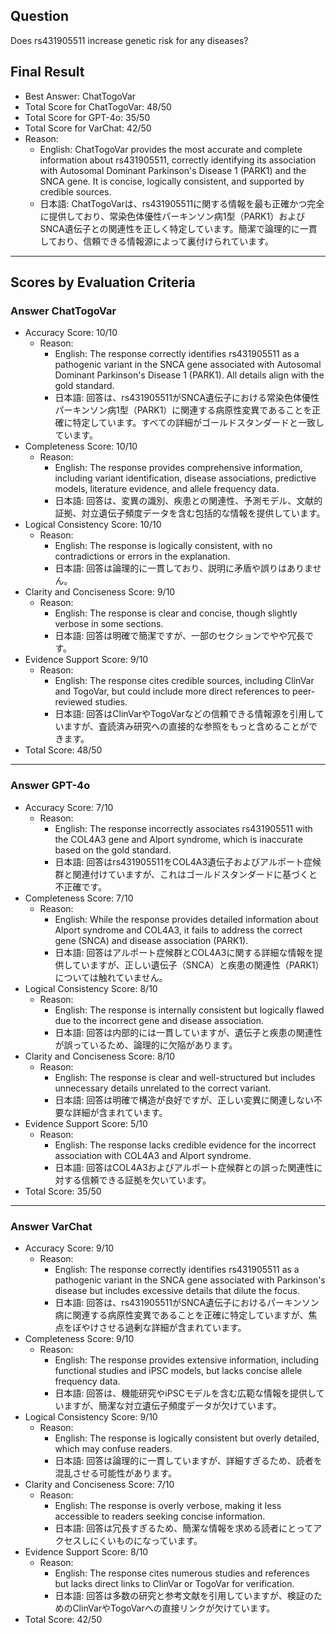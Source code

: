 ## Question

Does rs431905511 increase genetic risk for any diseases?

## Final Result

- Best Answer: ChatTogoVar
- Total Score for ChatTogoVar: 48/50
- Total Score for GPT-4o: 35/50
- Total Score for VarChat: 42/50
- Reason:
  - English: ChatTogoVar provides the most accurate and complete information about rs431905511, correctly identifying its association with Autosomal Dominant Parkinson's Disease 1 (PARK1) and the SNCA gene. It is concise, logically consistent, and supported by credible sources.
  - 日本語: ChatTogoVarは、rs431905511に関する情報を最も正確かつ完全に提供しており、常染色体優性パーキンソン病1型（PARK1）およびSNCA遺伝子との関連性を正しく特定しています。簡潔で論理的に一貫しており、信頼できる情報源によって裏付けられています。

---

## Scores by Evaluation Criteria

### Answer ChatTogoVar
- Accuracy Score: 10/10
  - Reason: 
    - English: The response correctly identifies rs431905511 as a pathogenic variant in the SNCA gene associated with Autosomal Dominant Parkinson's Disease 1 (PARK1). All details align with the gold standard.
    - 日本語: 回答は、rs431905511がSNCA遺伝子における常染色体優性パーキンソン病1型（PARK1）に関連する病原性変異であることを正確に特定しています。すべての詳細がゴールドスタンダードと一致しています。
- Completeness Score: 10/10
  - Reason: 
    - English: The response provides comprehensive information, including variant identification, disease associations, predictive models, literature evidence, and allele frequency data.
    - 日本語: 回答は、変異の識別、疾患との関連性、予測モデル、文献的証拠、対立遺伝子頻度データを含む包括的な情報を提供しています。
- Logical Consistency Score: 10/10
  - Reason: 
    - English: The response is logically consistent, with no contradictions or errors in the explanation.
    - 日本語: 回答は論理的に一貫しており、説明に矛盾や誤りはありません。
- Clarity and Conciseness Score: 9/10
  - Reason: 
    - English: The response is clear and concise, though slightly verbose in some sections.
    - 日本語: 回答は明確で簡潔ですが、一部のセクションでやや冗長です。
- Evidence Support Score: 9/10
  - Reason: 
    - English: The response cites credible sources, including ClinVar and TogoVar, but could include more direct references to peer-reviewed studies.
    - 日本語: 回答はClinVarやTogoVarなどの信頼できる情報源を引用していますが、査読済み研究への直接的な参照をもっと含めることができます。
- Total Score: 48/50

---

### Answer GPT-4o
- Accuracy Score: 7/10
  - Reason: 
    - English: The response incorrectly associates rs431905511 with the COL4A3 gene and Alport syndrome, which is inaccurate based on the gold standard.
    - 日本語: 回答はrs431905511をCOL4A3遺伝子およびアルポート症候群と関連付けていますが、これはゴールドスタンダードに基づくと不正確です。
- Completeness Score: 7/10
  - Reason: 
    - English: While the response provides detailed information about Alport syndrome and COL4A3, it fails to address the correct gene (SNCA) and disease association (PARK1).
    - 日本語: 回答はアルポート症候群とCOL4A3に関する詳細な情報を提供していますが、正しい遺伝子（SNCA）と疾患の関連性（PARK1）については触れていません。
- Logical Consistency Score: 8/10
  - Reason: 
    - English: The response is internally consistent but logically flawed due to the incorrect gene and disease association.
    - 日本語: 回答は内部的には一貫していますが、遺伝子と疾患の関連性が誤っているため、論理的に欠陥があります。
- Clarity and Conciseness Score: 8/10
  - Reason: 
    - English: The response is clear and well-structured but includes unnecessary details unrelated to the correct variant.
    - 日本語: 回答は明確で構造が良好ですが、正しい変異に関連しない不要な詳細が含まれています。
- Evidence Support Score: 5/10
  - Reason: 
    - English: The response lacks credible evidence for the incorrect association with COL4A3 and Alport syndrome.
    - 日本語: 回答はCOL4A3およびアルポート症候群との誤った関連性に対する信頼できる証拠を欠いています。
- Total Score: 35/50

---

### Answer VarChat
- Accuracy Score: 9/10
  - Reason: 
    - English: The response correctly identifies rs431905511 as a pathogenic variant in the SNCA gene associated with Parkinson's disease but includes excessive details that dilute the focus.
    - 日本語: 回答は、rs431905511がSNCA遺伝子におけるパーキンソン病に関連する病原性変異であることを正確に特定していますが、焦点をぼやけさせる過剰な詳細が含まれています。
- Completeness Score: 9/10
  - Reason: 
    - English: The response provides extensive information, including functional studies and iPSC models, but lacks concise allele frequency data.
    - 日本語: 回答は、機能研究やiPSCモデルを含む広範な情報を提供していますが、簡潔な対立遺伝子頻度データが欠けています。
- Logical Consistency Score: 9/10
  - Reason: 
    - English: The response is logically consistent but overly detailed, which may confuse readers.
    - 日本語: 回答は論理的に一貫していますが、詳細すぎるため、読者を混乱させる可能性があります。
- Clarity and Conciseness Score: 7/10
  - Reason: 
    - English: The response is overly verbose, making it less accessible to readers seeking concise information.
    - 日本語: 回答は冗長すぎるため、簡潔な情報を求める読者にとってアクセスしにくいものになっています。
- Evidence Support Score: 8/10
  - Reason: 
    - English: The response cites numerous studies and references but lacks direct links to ClinVar or TogoVar for verification.
    - 日本語: 回答は多数の研究と参考文献を引用していますが、検証のためのClinVarやTogoVarへの直接リンクが欠けています。
- Total Score: 42/50